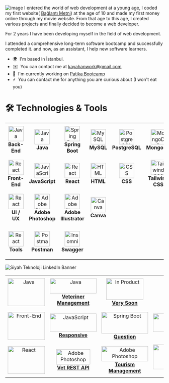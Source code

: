 ![image](https://github.com/batuhanlog/batuhanlog/assets/82649079/edfcb64d-726c-4990-8a19-461bd8663b34)
I entered the world of web development at a young age, I coded my first website( <a href="https://dincicocuklar.tr.gg/">Bağlantı Metni</a>) at the age of 10 and made my first money online through my movie website.
From that age to this age, I created various projects and finally decided to become a web developer.

For 2 years I have been developing myself in the field of web development.

I attended a comprehensive long-term software bootcamp and successfully completed it.
and now, as an assistant, I help new software learners.

* 🌍  I'm based in İstanbul.
* ✉️  You can contact me at [kayahanwork@gmail.com](mailto:kayahanwork@gmail.com)
* 🚀  I'm currently working on [Patika Bootcamp](http://patika.dev)
* ⚡  You can contact me for anything you are curious about (I  won't eat you)

# 🛠️ Technologies & Tools

<table>
  <tr>
    <td align="center" height="108" width="108">
      <img
        src="https://static.vecteezy.com/system/resources/previews/020/121/474/original/backend-icon-design-free-vector.jpg"
        width="48"
        height="48"
        alt="Java"
      />
      <br /><strong>Back-End</strong>
    </td>
    <td align="center" height="108" width="108">
      <img
        src="https://cdn.jsdelivr.net/gh/devicons/devicon/icons/java/java-original-wordmark.svg"
        width="48"
        height="48"
        alt="Java"
      />
      <br /><strong>Java</strong>
    </td>
    <td align="center" height="108" width="108">
      <img
        src="https://cdn.jsdelivr.net/gh/devicons/devicon/icons/spring/spring-original.svg"
        width="48"
        height="48"
        alt="Spring Boot"
      />
      <br /><strong>Spring Boot</strong>
    </td>
    <td align="center" height="108" width="108">
      <img
        src="https://cdn.jsdelivr.net/gh/devicons/devicon/icons/mysql/mysql-original-wordmark.svg"
        width="48"
        height="48"
        alt="MySQL"
      />
      <br /><strong>MySQL</strong>
    </td>
    <td align="center" height="108" width="108">
      <img
        src="https://cdn.jsdelivr.net/gh/devicons/devicon/icons/postgresql/postgresql-original.svg"
        width="48"
        height="48"
        alt="PostgreSQL"
      />
      <br /><strong>PostgreSQL</strong>
    </td>
    <td align="center" height="108" width="108">
      <img
        src="https://cdn.jsdelivr.net/gh/devicons/devicon/icons/mongodb/mongodb-original-wordmark.svg"
        width="48"
        height="48"
        alt="MongoDB"
      />
      <br /><strong>MongoDB</strong>
    </td>
    <td align="center" height="108" width="108">
      <img
        src="https://cdn.jsdelivr.net/gh/devicons/devicon/icons/docker/docker-original-wordmark.svg"
        width="48"
        height="48"
        alt="Docker"
      />
      <br /><strong>Docker</strong>
    </td>
  </tr>
  <tr>
    <td align="center" height="108" width="108">
      <img
        src="https://www.pngitem.com/pimgs/m/561-5615118_front-end-development-icon-clipart-png-download-transparent.png"
        width="48"
        height="48"
        alt="React"
      />
      <br /><strong>Front-End</strong>
    </td>
    <td align="center" height="108" width="108">
      <img
        src="https://cdn.jsdelivr.net/gh/devicons/devicon/icons/javascript/javascript-original.svg"
        width="48"
        height="48"
        alt="JavaScript"
      />
      <br /><strong>JavaScript</strong>
    </td>
    <td align="center" height="108" width="108">
      <img
        src="https://cdn.jsdelivr.net/gh/devicons/devicon/icons/react/react-original-wordmark.svg"
        width="48"
        height="48"
        alt="React"
      />
      <br /><strong>React</strong>
    </td>
       <td align="center" height="108" width="108">
      <img
        src="https://cdn.jsdelivr.net/gh/devicons/devicon/icons/html5/html5-original-wordmark.svg"
        width="48"
        height="48"
        alt="HTML"
      />
      <br /><strong>HTML</strong>
    </td>
       <td align="center" height="108" width="108">
      <img
        src="https://cdn.jsdelivr.net/gh/devicons/devicon/icons/css3/css3-original-wordmark.svg"
        width="48"
        height="48"
        alt="CSS"
      />
      <br /><strong>CSS</strong>
    </td>
    </td>
       <td align="center" height="108" width="108">
      <img
        src="https://upload.wikimedia.org/wikipedia/commons/thumb/d/d5/Tailwind_CSS_Logo.svg/1024px-Tailwind_CSS_Logo.svg.png"
        width="48"
        height="48"
        alt="Tailwind CSS"
      />
      <br /><strong>Tailwind CSS</strong>
    </td>
    </td>
       <td align="center" height="108" width="108">
      <img
        src="https://upload.wikimedia.org/wikipedia/commons/thumb/9/95/Vue.js_Logo_2.svg/1200px-Vue.js_Logo_2.svg.png"
        width="48"
        height="48"
        alt="Electron"
      />
      <br /><strong>Vue JS</strong>
    </td>
    </td>
       <td align="center" height="108" width="108">
      <img
        src="https://cdn.worldvectorlogo.com/logos/vitejs.svg"
        width="48"  
        height="48"
        alt="Tailwind CSS"
      />
      <br /><strong>Vite JS</strong>
    </td>
    </td>
       <td align="center" height="108" width="108">
      <img
        src="https://static-00.iconduck.com/assets.00/node-js-icon-454x512-nztofx17.png"
        width="48"
        height="48"
        alt="Electron"
      />
      <br /><strong>Node JS</strong>
    </td>


  </tr>
  <tr>
    <td align="center" height="108" width="108">
      <img
        src="https://static.vecteezy.com/system/resources/previews/015/771/729/non_2x/ui-ux-designer-icon-design-free-vector.jpg"
        width="48"
        height="48"
        alt="React"
      />
      <br /><strong>UI / UX</strong>
    </td>
    <td align="center" height="108" width="108">
      <img
        src="https://upload.wikimedia.org/wikipedia/commons/thumb/a/af/Adobe_Photoshop_CC_icon.svg/1051px-Adobe_Photoshop_CC_icon.svg.png"
        width="48"
        height="48"
        alt="Adobe Photoshop"
      />
      <br /><strong>Adobe Photoshop</strong>
    </td>
    <td align="center" height="108" width="108">
      <img
        src="https://cdn.jsdelivr.net/gh/devicons/devicon/icons/illustrator/illustrator-plain.svg"
        width="48"
        height="48"
        alt="Adobe Illustrator"
      />
      <br /><strong>Adobe Illustrator</strong>
    </td>
    <td align="center" height="108" width="108">
      <img
        src="https://cdn.jsdelivr.net/gh/devicons/devicon/icons/canva/canva-original.svg"
        width="48"
        height="48"
        alt="Canva"
      />
      <br /><strong> Canva</strong>
    </td>
    </tr>
  <tr>
    <td align="center" height="108" width="108">
      <img
        src="https://png.pngtree.com/png-clipart/20191027/ourmid/pngtree-tool-icon-png-image_1869818.jpg"
        width="48"
        height="48"
        alt="React"
      />
    <br /><strong>Tools</strong>
    </td>
    <td align="center" height="108" width="108">
      <img
        src="https://cdn.worldvectorlogo.com/logos/postman.svg"
        width="48"
        height="48"
        alt="Postman"
      />
      <br /><strong>Postman</strong>
    </td>
    <td align="center" height="108" width="108">
      <img
        src="https://static-00.iconduck.com/assets.00/swagger-icon-1024x1024-09037v1r.png"
        width="48"
        height="48"
        alt="Insomnia"
      />
      <br /><strong>Swagger</strong>
    </td>
  
  </tr>


</table>

![Siyah Teknoloji LinkedIn Banner](https://github.com/batuhanlog/batuhanlog/assets/82649079/04ced5f4-ed34-40e3-ae36-a5427b47228e)



<table>
  <tr>
    <td align="center" height="108" width="108">
      <img
        src="https://github.com/batuhanlog/batuhanlog/assets/82649079/07e08832-657d-4d4c-b8f1-804183761d6d"
        width="118"
        height="88"
        alt="Java"
      />
      <br /><strong></strong>
    </td>
    <td align="center" height="108" width="108">
    <a href="https://github.com/batuhanlog/Veterinary_Management">
      <img
        src="https://github.com/batuhanlog/batuhanlog/assets/82649079/8b4e196f-c0db-4e14-a3ea-4d78cc1e6312"
        width="148"
        height="48"
        alt="Java"
      />
      <br /><strong>Veteriner Management</strong>
    <td align="center" height="108" width="108">
    <a href="#">
      <img
        src="https://simpauldesign.com/wp-content/uploads/2019/02/sky.garden.jpg"
        width="118"
        height="68"
        alt="In Product"
      />
      <br /><strong>Very Soon</strong>

  </tr>
  <tr>
    <td align="center" height="108" width="108">
      <img
        src="https://github.com/batuhanlog/batuhanlog/assets/82649079/72a7aa10-336d-4d29-9787-0a87de589f5d"
        width="118"
        height="88"
        alt="Front-End"
      />
      <br /><strong></strong>
    </td>
    <td align="center" height="108" width="108">
          <a href="https://github.com/batuhanlog/Spor-Center-Web-Site">
      <img
        src="https://github.com/batuhanlog/batuhanlog/assets/82649079/f749a5e9-0a06-4478-a26d-7b0901630b2f"
        width="148"
        height="58"
        alt="JavaScript"
      />
      <br /><strong>Responsive </strong>
   <td align="center" height="108" width="108">
        <a href="https://github.com/batuhanlog/Question_Project-JS-REACT-">
      <img
        src="https://github.com/batuhanlog/batuhanlog/assets/82649079/af2dada1-ea72-4434-b338-4bcb3bb9ccea"
        width="148"
        height="68"
        alt="Spring Boot"
      />
      <br /><strong>Question </strong>
    </td>
       <td align="center" height="108" width="108">
             <a href="https://github.com/batuhanlog/Front-end-Projects/tree/main/Bootstrap/MusicStore">
      <img
        src="https://github.com/batuhanlog/batuhanlog/assets/82649079/f56f3967-c846-44f4-9a84-279d8f3367d4"
        width="148"
        height="58"
        alt="HTML"
      />
      <br /><strong>Store</strong>
    </td>
      </td>
       <td align="center" height="108" width="108">
             <a href="https://github.com/batuhanlog/Front-end-Projects/tree/main/CSS/Hobby">
      <img
        src="https://github.com/batuhanlog/batuhanlog/assets/82649079/816e3a41-9656-409a-a2f6-af9446931279"
        width="148"
        height="58"
        alt="HTML"
      />
      <br /><strong>Hobby </strong>
    </td>
<td align="center" height="108" width="108">
             <a href="https://github.com/batuhanlog/Front-end-Projects/tree/main/CSS/MusicStore">
      <img
        src="https://raw.githubusercontent.com/batuhanlog/Front-end-Projects/main/JavaScript/AsianKitchen/ss.png"
        width="148"
        height="58"
        alt="Kitchen"
      />
      <br /><strong>Kitchen </strong>
    </td>
 

  </tr>
  <tr>
    <td align="center" height="108" width="138">
                   <a href="https://github.com/batuhanlog/Front-end-Projects/tree/main">
      <img
        src="https://github.com/batuhanlog/batuhanlog/assets/82649079/2a892cb5-8c08-4129-bb38-6dc3471e9f3d"
        width="118"
        height="88"
        alt="React"
      />
      <br /><strong></strong>
    </td>
    <td align="center" height="108" width="108">
          <a href="https://github.com/batuhanlog/Veterinary-Management-System">
      <img
        src="https://github.com/batuhanlog/batuhanlog/assets/82649079/0b4a7bef-2178-48d6-b89f-40a1c96b99f3"
        width="108"
        height="48"
        alt="Adobe Photoshop"
      />
      <br /><strong>Vet REST API</strong>
    </td>
    </td>
    <td align="center" height="108" width="108">
          <a href="https://github.com/batuhanlog/Turizm-Acenta-Sistemi">
      <img
        src="https://github.com/batuhanlog/batuhanlog/assets/82649079/f338a511-5137-4737-b502-909a8eea80fe"
        width="148"
        height="48"
        alt="Adobe Photoshop"
      />
      <br /><strong>Tourism Management </strong>
    </td>
    </td>
    <td align="center" height="108" width="108">
          <a href="https://github.com/batuhanlog/Library/tree/main">
      <img
        src="https://github.com/batuhanlog/batuhanlog/assets/82649079/6a413d31-4504-4ea0-bc59-9208fa93cf17"
        width="148"
        height="78"
        alt="MySQL"
      />
      <br /><strong>Library</strong>
    </td>
    
  </tr>


</table>

